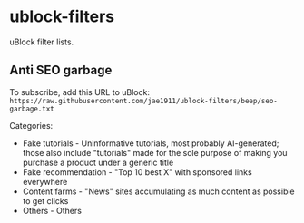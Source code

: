 # ublock-filters

uBlock filter lists.

## Anti SEO garbage

To subscribe, add this URL to uBlock: `https://raw.githubusercontent.com/jae1911/ublock-filters/beep/seo-garbage.txt`

Categories:
* Fake tutorials - Uninformative tutorials, most probably AI-generated; those also include "tutorials" made for the sole purpose of making you purchase a product under a generic title
* Fake recommendation - "Top 10 best X" with sponsored links everywhere
* Content farms - "News" sites accumulating as much content as possible to get clicks
* Others - Others
